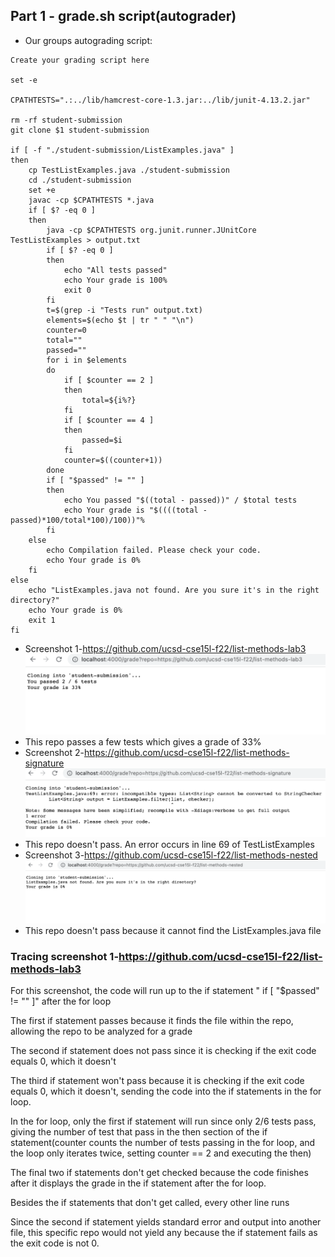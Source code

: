 ## Part 1 - grade.sh script(autograder)
* Our groups autograding script:
```
Create your grading script here

set -e

CPATHTESTS=".:../lib/hamcrest-core-1.3.jar:../lib/junit-4.13.2.jar"

rm -rf student-submission
git clone $1 student-submission

if [ -f "./student-submission/ListExamples.java" ]
then
    cp TestListExamples.java ./student-submission
    cd ./student-submission
    set +e
    javac -cp $CPATHTESTS *.java
    if [ $? -eq 0 ]
    then
        java -cp $CPATHTESTS org.junit.runner.JUnitCore TestListExamples > output.txt
        if [ $? -eq 0 ]
        then
            echo "All tests passed"
            echo Your grade is 100%
            exit 0
        fi
        t=$(grep -i "Tests run" output.txt)
        elements=$(echo $t | tr " " "\n")
        counter=0
        total=""
        passed=""
        for i in $elements
        do
            if [ $counter == 2 ]
            then
                total=${i%?}
            fi
            if [ $counter == 4 ]
            then
                passed=$i
            fi
            counter=$((counter+1))
        done
        if [ "$passed" != "" ]
        then
            echo You passed "$((total - passed))" / $total tests
            echo Your grade is "$((((total - passed)*100/total*100)/100))"%
        fi
    else
        echo Compilation failed. Please check your code.
        echo Your grade is 0%
    fi
else
    echo "ListExamples.java not found. Are you sure it's in the right directory?"
    echo Your grade is 0%
    exit 1
fi

```
* Screenshot 1-https://github.com/ucsd-cse15l-f22/list-methods-lab3
![Image](test1.png)
* This repo passes a few tests which gives a grade of 33%
* Screenshot 2-https://github.com/ucsd-cse15l-f22/list-methods-signature
![Image](test22.png)
* This repo doesn't pass. An error occurs in line 69 of TestListExamples
* Screenshot 3-https://github.com/ucsd-cse15l-f22/list-methods-nested
![Image](test3.png)
* This repo doesn't pass because it cannot find the ListExamples.java file

### Tracing screenshot 1-https://github.com/ucsd-cse15l-f22/list-methods-lab3
For this screenshot, the code will run up to the if statement " if [ "$passed" != "" ]" after the for loop

The first if statement passes because it finds the file within the repo, allowing the repo to be analyzed for a grade

The second if statement does not pass since it is checking if the exit code equals 0, which it doesn't

The third if statement won't pass because it is checking if the exit code equals 0, which it doesn't, sending the code into the if statements in the for loop.

In the for loop, only the first if statement will run since only 2/6 tests pass, giving the number of test that pass in the then section of the if statement(counter counts the number of tests passing in the for loop, and the loop only iterates twice, setting counter == 2 and executing the then)

The final two if statements don't get checked because the code finishes after it displays the grade in the if statement after the for loop.

Besides the if statements that don't get called, every other line runs

Since the second if statement yields standard error and output into another file, this specific repo would not yield any because the if statement fails as the exit code is not 0.
